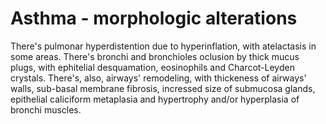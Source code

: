 # Asthma - morphologic alterations

There's pulmonar hyperdistention due to hyperinflation, with atelactasis in some areas.
There's bronchi and bronchioles oclusion by thick mucus plugs, with ephitelial desquamation, eosinophils and Charcot-Leyden crystals.
There's, also, airways' remodeling, with thickeness of airways' walls, sub-basal membrane fibrosis, incressed size of submucosa glands, epithelial caliciform metaplasia and hypertrophy and/or hyperplasia of bronchi muscles.
